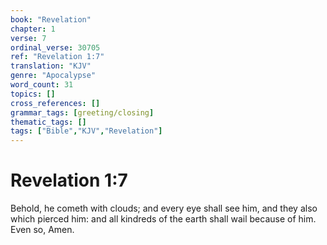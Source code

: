 ```yaml
---
book: "Revelation"
chapter: 1
verse: 7
ordinal_verse: 30705
ref: "Revelation 1:7"
translation: "KJV"
genre: "Apocalypse"
word_count: 31
topics: []
cross_references: []
grammar_tags: [greeting/closing]
thematic_tags: []
tags: ["Bible","KJV","Revelation"]
---
```


# Revelation 1:7

Behold, he cometh with clouds; and every eye shall see him, and they also which pierced him: and all kindreds of the earth shall wail because of him. Even so, Amen.
